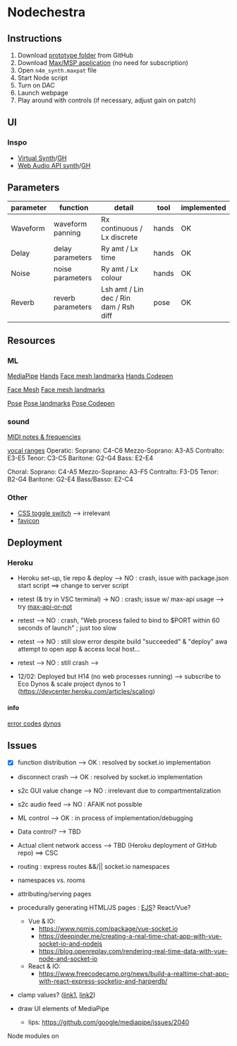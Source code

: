 # Nodechestra
## Instructions
1. Download [prototype folder](https://github.com/ylliez/CART451/tree/main/project/prototype) from GitHub
2. Download [Max/MSP application](https://cycling74.com/downloads) (no need for subscription)
3. Open `n4m_synth.maxpat` file
4. Start Node script
5. Turn on DAC
6. Launch webpage
7. Play around with controls (if necessary, adjust gain on patch)

## UI
### Inspo
- [Virtual Synth](https://virtual-synth.netlify.app/)/[GH](https://github.com/gauthammk/Virtual-Synth)
- [Web Audio API synth](https://www.dabbmedia.com/web-audio/synth/)/[GH](https://github.com/dabbmedia/web-audio-synth)


## Parameters

| parameter | function | detail | tool | implemented |
| - | - | - | - | - |
| Waveform  |  waveform panning |      Rx continuous / Lx discrete       |  hands   |  OK
| Delay     | delay parameters          |      Ry amt / Lx time                  |  hands   |  OK
| Noise     | noise parameters          |      Ry amt / Lx colour                |  hands   |  OK
| Reverb    | reverb parameters         | Lsh amt / Lin dec / Rin dam / Rsh diff |  pose    |  OK


## Resources
### ML
[MediaPipe](https://google.github.io/mediapipe/)
[Hands](https://google.github.io/mediapipe/solutions/hands)
[Face mesh landmarks](https://mediapipe.dev/images/mobile/hand_landmarks.png)
[Hands Codepen](https://codepen.io/mediapipe/pen/RwGWYJw)

[Face Mesh](https://google.github.io/mediapipe/solutions/face_mesh)
[Face mesh landmarks](https://github.com/google/mediapipe/blob/master/mediapipe/modules/face_geometry/data/canonical_face_model_uv_visualization.png)

[Pose](https://google.github.io/mediapipe/solutions/pose)
[Pose landmarks](https://mediapipe.dev/images/mobile/pose_tracking_full_body_landmarks.png)
[Pose Codepen](https://codepen.io/mediapipe/pen/jOMbvxw)

### sound
[MIDI notes & frequencies](https://www.inspiredacoustics.com/en/MIDI_note_numbers_and_center_frequencies)

[vocal ranges](https://www.wikidoc.org/index.php/Vocal_range)
Operatic:
Soprano: C4-C6
Mezzo-Soprano: A3-A5
Contralto: E3-E5
Tenor: C3-C5
Baritone: G2-G4
Bass: E2-E4

Choral:
Soprano: C4-A5
Mezzo-Soprano: A3-F5
Contralto: F3-D5
Tenor: B2-G4
Baritone: G2-E4
Bass/Basso: E2-C4

### Other
- [CSS toggle switch](https://www.w3schools.com/howto/howto_css_switch.asp) --> irrelevant
- [favicon](https://icon-icons.com/icon/perfect-circle/53928)

## Deployment
### Heroku
- Heroku set-up, tie repo & deploy --> NO : crash, issue with package.json start script ==> change to server script
- retest (& try in VSC terminal) -> NO : crash; issue w/ max-api usage --> try [max-api-or-not](https://github.com/dimitriaatos/max-api-or-not)
- retest --> NO : crash, "Web process failed to bind to $PORT within 60 seconds of launch" ; just too slow
- retest --> NO : still slow error despite build "succeeded" & "deploy" awa attempt to open app & access local host...
- retest --> NO : still crash -->

- 12/02: Deployed but H14 (no web processes running) --> subscribe to Eco Dynos & scale project dynos to 1 (https://devcenter.heroku.com/articles/scaling)

#### info
[error codes](https://devcenter.heroku.com/articles/error-codes)
[dynos](https://devcenter.heroku.com/articles/dynos)


## Issues
- [x] function distribution --> OK : resolved by socket.io implementation
- disconnect crash --> OK : resolved by socket.io implementation
- s2c GUI value change --> NO : irrelevant due to compartmentalization
- s2c audio feed --> NO : AFAIK not possible
- ML control --> OK : in process of implementation/debugging
- Data control? --> TBD
- Actual client network access --> TBD (Heroku deployment of GitHub repo) ==> CSC

- routing : express routes &&/|| socket.io namespaces
- namespaces vs. rooms
- attributing/serving pages
- procedurally generating HTML/JS pages : [EJS](https://ejs.co/)? React/Vue?
    - Vue & IO:
        - https://www.npmjs.com/package/vue-socket.io
        - https://deepinder.me/creating-a-real-time-chat-app-with-vue-socket-io-and-nodejs
        - https://blog.openreplay.com/rendering-real-time-data-with-vue-node-and-socket-io
    - React & IO:
        - https://www.freecodecamp.org/news/build-a-realtime-chat-app-with-react-express-socketio-and-harperdb/

- clamp values? ([link1](https://www.webtips.dev/webtips/javascript/how-to-clamp-numbers-in-javascript), [link2](https://stackoverflow.com/questions/11409895/whats-the-most-elegant-way-to-cap-a-number-to-a-segment))
- draw UI elements of MediaPipe 
    - lips: https://github.com/google/mediapipe/issues/2040

Node modules on 
